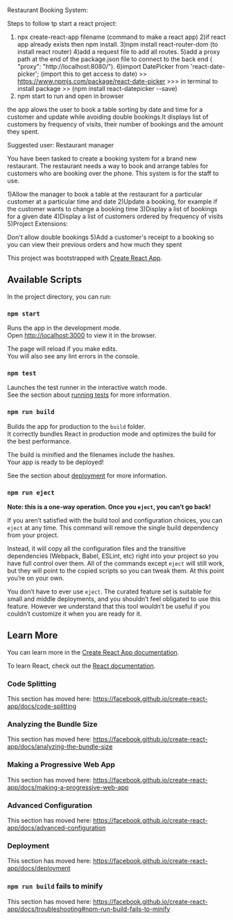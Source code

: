 
Restaurant Booking System:

Steps to follow tp start a react project:
1) npx create-react-app filename (command to make a react app)
2)if react app already exists then npm install.
3)npm install react-router-dom (to install react router)
4)add a request file to add all routes.
5)add a proxy path at the end of the package.json file to connect to the back end (  "proxy": "http://localhost:8080/").
6)import DatePicker from 'react-date-picker'; (import this to get access to date) >> https://www.npmjs.com/package/react-date-picker >>> in terminal to install package >> (npm install react-datepicker --save)
7) npm start to run and open in browser

the app alows the user to book a table sorting by date and time for a customer and update while avoiding double bookings.It displays list of customers by frequency of visits, their number of bookings and the amount they spent.

Suggested user: Restaurant manager

You have been tasked to create a booking system for a brand new restaurant. The restaurant needs a way to book and arrange tables for customers who are booking over the phone. This system is for the staff to use.

1)Allow the manager to book a table at the restaurant for a particular customer at a particular time and date
2)Update a booking, for example if the customer wants to change a booking time
3)Display a list of bookings for a given date
4)Display a list of customers ordered by frequency of visits
5)Project Extensions:

Don't allow double bookings
5)Add a customer's receipt to a booking so you can view their previous orders and how much they spent





This project was bootstrapped with [Create React App](https://github.com/facebook/create-react-app).

## Available Scripts

In the project directory, you can run:

### `npm start`

Runs the app in the development mode.<br>
Open [http://localhost:3000](http://localhost:3000) to view it in the browser.

The page will reload if you make edits.<br>
You will also see any lint errors in the console.

### `npm test`

Launches the test runner in the interactive watch mode.<br>
See the section about [running tests](https://facebook.github.io/create-react-app/docs/running-tests) for more information.

### `npm run build`

Builds the app for production to the `build` folder.<br>
It correctly bundles React in production mode and optimizes the build for the best performance.

The build is minified and the filenames include the hashes.<br>
Your app is ready to be deployed!

See the section about [deployment](https://facebook.github.io/create-react-app/docs/deployment) for more information.

### `npm run eject`

**Note: this is a one-way operation. Once you `eject`, you can’t go back!**

If you aren’t satisfied with the build tool and configuration choices, you can `eject` at any time. This command will remove the single build dependency from your project.

Instead, it will copy all the configuration files and the transitive dependencies (Webpack, Babel, ESLint, etc) right into your project so you have full control over them. All of the commands except `eject` will still work, but they will point to the copied scripts so you can tweak them. At this point you’re on your own.

You don’t have to ever use `eject`. The curated feature set is suitable for small and middle deployments, and you shouldn’t feel obligated to use this feature. However we understand that this tool wouldn’t be useful if you couldn’t customize it when you are ready for it.

## Learn More

You can learn more in the [Create React App documentation](https://facebook.github.io/create-react-app/docs/getting-started).

To learn React, check out the [React documentation](https://reactjs.org/).

### Code Splitting

This section has moved here: https://facebook.github.io/create-react-app/docs/code-splitting

### Analyzing the Bundle Size

This section has moved here: https://facebook.github.io/create-react-app/docs/analyzing-the-bundle-size

### Making a Progressive Web App

This section has moved here: https://facebook.github.io/create-react-app/docs/making-a-progressive-web-app

### Advanced Configuration

This section has moved here: https://facebook.github.io/create-react-app/docs/advanced-configuration

### Deployment

This section has moved here: https://facebook.github.io/create-react-app/docs/deployment

### `npm run build` fails to minify

This section has moved here: https://facebook.github.io/create-react-app/docs/troubleshooting#npm-run-build-fails-to-minify
